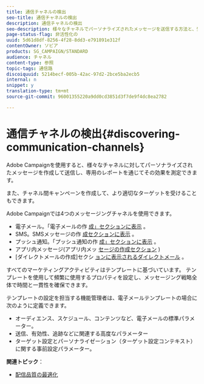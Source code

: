 ```yaml
---
title: 通信チャネルの検出
seo-title: 通信チャネルの検出
description: 通信チャネルの検出
seo-description: 様々なチャネルでパーソナライズされたメッセージを送信する方法と、受信者をより適切にターゲットにするためのクロスチャネルキャンペーンを作成する方法について説明します。
page-status-flag: 非活性化の
uuid: 5d61d8df-8256-4f28-8dd3-e791891e312f
contentOwner: ソビア
products: SG_CAMPAIGN/STANDARD
audience: チャネル
content-type: 参照
topic-tags: 通信路
discoiquuid: 5214becf-005b-42ac-97d2-2bce5ba2ecb5
internal: n
snippet: y
translation-type: tm+mt
source-git-commit: 96001355220a9dd0cd3851d3f7de9f4dc8ea2782

---
```



# 通信チャネルの検出{#discovering-communication-channels}

Adobe Campaignを使用すると、様々なチャネルに対してパーソナライズされたメッセージを作成して送信し、専用のレポートを通じてその効果を測定できます。

また、チャネル間キャンペーンを作成して、より適切なターゲットを受けることもできます。

Adobe Campaignでは4つのメッセージングチャネルを使用できます。

* 電子メール。「電子メールの作 [成」セクションに表示](../../channels/using/about-emails.md) 。
* SMS。SMSメッセージの作 [成セクションに表示](../../channels/using/about-sms-messages.md) 。
* プッシュ通知。「プッシュ通知の作 [成」セクションに表示](../../channels/using/about-push-notifications.md) 。
* アプリ内メッセージ(アプリ内メッ [セージの作成セクション](../../channels/using/about-in-app-messaging.md) )
* [ダイレクトメールの作成]セクシ [ョンに表示されるダイレクトメール](../../channels/using/about-direct-mail.md) 。

すべてのマーケティングアクティビティはテンプレートに基づいています。 テンプレートを使用して頻繁に使用するプロパティを設定し、メッセージング戦略全体で時間と一貫性を確保できます。

テンプレートの設定を担当する機能管理者は、電子メールテンプレートの場合に次のように定義できます。

* オーディエンス、スケジュール、コンテンツなど、電子メールの標準パラメーター。
* 送信、有効性、追跡などに関連する高度なパラメーター
* ターゲット設定とパーソナライゼーション（ターゲット設定コンテキスト）に関する事前設定パラメーター。

**関連トピック**：

* [配信品質の最適化](https://docs.campaign.adobe.com/doc/standard/getting_started/en/ACS_Deliverability.html)

